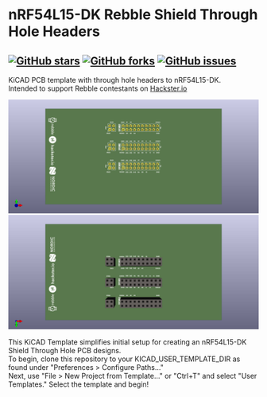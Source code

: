# nRF54L15-DK Rebble Shield Through Hole Headers

[![GitHub stars](https://img.shields.io/github/stars/robbsabolovic/nRF54L15-DK_Rebble_Shield_ThroughHole)](https://github.com/robbsabolovic/nRF54L15-DK_Rebble_Shield_ThroughHole/stargazers)
[![GitHub forks](https://img.shields.io/github/forks/robbsabolovic/nRF54L15-DK_Rebble_Shield_ThroughHole)](https://github.com/robbsabolovic/nRF54L15-DK_Rebble_Shield_ThroughHole/network)
[![GitHub issues](https://img.shields.io/github/issues/robbsabolovic/nRF54L15-DK_Rebble_Shield_ThroughHole)](https://github.com/robbsabolovic/nRF54L15-DK_Rebble_Shield_ThroughHole/issues)
---
KiCAD PCB template with through hole headers to nRF54L15-DK.  
Intended to support Rebble contestants on [Hackster.io](https://Hackster.io)

<p align="center">
  <img src="meta/nRF54L15_Rebble_Shield_Front.png" alt="centered image"/>
  <img src="meta/nRF54L15_Rebble_Shield_Back.png" alt="centered image"/>
</p>
This KiCAD Template simplifies initial setup for creating an nRF54L15-DK Shield Through Hole PCB designs.<br>
To begin, clone this repository to your KICAD_USER_TEMPLATE_DIR as found under "Preferences > Configure Paths..."<br>
Next, use "File > New Project from Template..." or "Ctrl+T" and select "User Templates." Select the template and begin!
